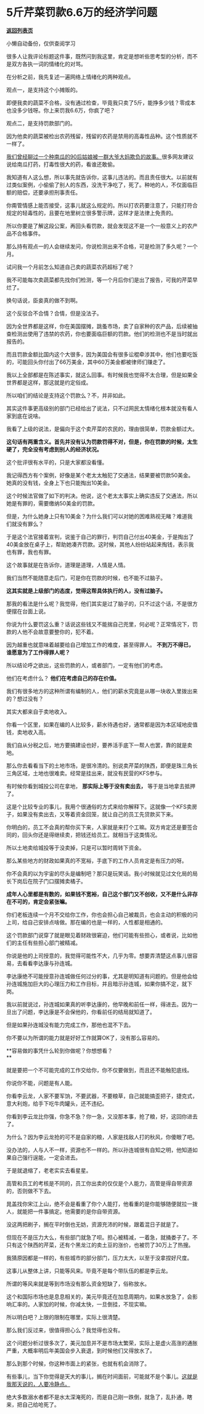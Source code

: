 # 5斤芹菜罚款6.6万的经济学问题

[**返回列表页**](/gzh/记忆承载)

小懒自动备份，仅供查阅学习

很多人让我评论标题这件事，既然问到我这里，肯定是想听些思考型的分析，而不是双方各执一词的情绪化的对骂。  

  

在分析之前，我先复述一遍网络上情绪化的两种观点。  

  

观点一，是支持这个小摊贩的。

  

即便我卖的蔬菜不合格，没有通过检查，毕竟我只卖了5斤，能挣多少钱？零成本也没多少钱呀。你上来罚我6.6万，你疯了吧？

  

观点二，是支持罚款部门的。  

  

因为他卖的蔬菜被检出农药残留，残留的农药是禁用的高毒性品种。这个性质就不一样了。

  

[我们曾经聊过一个种南瓜的90后姑娘被一群大爷大妈欺负的故事。](http://mp.weixin.qq.com/s?__biz=MzU3NDc5Nzc0NQ==&mid=2247519940&idx=1&sn=ddcb6ca19201359725036fff319caa10&chksm=fd2e2c1aca59a50c93f204313f176c81577e3f017279edfb0fabd0fcff2987a21daa7944dad8&scene=21#wechat_redirect)很多网友建议说给南瓜打药，打毒性很大的药，看谁还敢偷。  

  

我知道有人这么想，所以事先就告诉你，这事儿违法的。而且责任很大。以前就有过类似案例，小偷偷了别人的东西，没洗干净吃了，死了。种地的人，不仅面临巨额的赔偿，还要承担刑事责任。

  

你甭管情感上能否接受，这事儿就这么规定的。所以打农药要注意了，只能打符合规定的轻毒性的，且要在地里树立很多警示牌，这样才是法律上免责的。  

  

所以你要是了解这段公案，再回头看罚款，就会发现这不是一个一般意义上的农产品不合格事件。  

  

那么持有观点一的人会继续发问，你说检测出来不合格，可是检测了多久呢？一个月。  

  

试问我一个月前怎么知道自己卖的蔬菜农药超标了呢？  

  

我不可能每次卖蔬菜都先找你们检测，等一个月后你们是出了报告，可我的芹菜早烂了。

  

换句话说，臣妾真的做不到啊。  

  

这个反驳合不合情？合情，但是没法子。  

  

因为全世界都是这样，你在美国摆摊，跳蚤市场，卖了自家种的农产品，后续被抽查检测出使用了违禁的农药，你也要面临巨额的罚款。他们的检测也不是当时就出报告的。

  

而且罚款金额比国内这个大很多，因为美国会有很多讼棍牵涉其中，他们也要吃饭的，可能回头你付出了66万美金，其中60万美金都被律师们赚走了。

  

我以上全部都是在陈述事实，就这么回事。有时候我也觉得不太合理，但是如果全世界都是这样，那这就是约定俗成。  

  

所以咱们的结论是支持这个罚款么？不，并非如此。

  

其实这件事更高级别的部门已经给出了说法，只不过网民太情绪化根本就没有看人家到底在说啥。

  

我看了上级的说法，是偏向于这个卖芹菜的农民的，理由很简单，罚款金额过大。

  

 **这句话有两重含义。首先并没有认为罚款罚得不对，但是，你在罚款的时候，太生硬了，完全没有考虑到别人的经济状况。**

  

这个批评很有水平的，只是大家都没看懂。  

  

我记得西方有个案例，好像是某个老太太触犯了交通法，结果要被罚款50美金。她真的没有钱，全身上下也只能掏出10美金。

  

这个时候法官做了如下的判决。他说，这个老太太事实上确实违反了交通法，所以她是有罪的，需要缴纳50美金的罚款。

  

但是，为什么她身上只有10美金？为什么我们可以对她的困难熟视无睹？难道我们就没有罪么？

  

于是这个法官接着宣判，说鉴于自己的罪行，判罚自己付出40美金，于是掏出了40美金放在桌子上，帮助她凑齐罚款。这时候，其他人纷纷站起来掏钱，表示我也有罪，我也有罪。  

  

这个故事就是在告诉你，道理是道理，人情是人情。  

  

我们当然不能随意走后门，可是你在罚款的时候，也不能不过脑子。  

  

 **这其实就是上级部门的态度，觉得这帮具体执行的人，没有过脑子。**  

  

那我的看法是什么呢？我觉得，他们其实是过了脑子的，只不过这个话，不是很方便摆在台面上说。  

  

你说为什么要罚这么重？话说这些钱又不能揣自己兜里，何必呢？正常情况下，罚款的人他不会故意要整你的，犯不着。  

  

因为越重也就意味着越要给自己增加工作的难度，甚至得罪人。 **不到万不得已，谁愿意为了工作得罪人呢？**

  

所以结论呼之欲出，这些罚款的人，或者部门，一定有他们的考虑。

  

他们在考虑什么？ **他们在考虑自己的存在价值。**

  

我们有很多地方的这种所谓有编制的人，他们的薪水究竟是从哪一块收入里拨出来的？想过没有？  

  

其实大都来自于卖地收入。  

  

你看一个区里，如果在编的人比较多，薪水待遇也好，通常都是因为本区域地皮值钱，卖地收入高。  

  

我们自从分税之后，地方要搞建设也好，要养活手底下一帮人也罢，靠的就是卖地。  

  

那么你去看看当下的土地市场，是很冷清的。别说卖芹菜的陕西，即便是珠三角长三角区域，土地也很难卖。经常是挂出来，就没有民营的KFS参与。

  

有时候你看到城投公司在拿地， **那实际上等于没有卖出去，** 等于是当地拿去抵押了。  

  

这是个比较专业的事儿，我用个很通俗的方式来给你解释下。这就像一个KFS卖房子，如果没有卖出去，又等着资金回笼，就让自己的员工先贷款买下来。  

  

你明白的，员工不会真的帮你买下来，人家就是来打个工嘛。双方肯定还是要签合同的，回头你还是得继续卖，把钱还给员工。就相当于这类情况。  

  

所以土地卖给城投等于没卖掉，只是可以暂时周转下资金。  

  

那么某些地方的财政如果真的不宽裕，手底下的工作人员肯定是有压力的呀。  

  

你不会真的以为宇宙的尽头是编制吧？那只是玩笑话。我小时候就见过文化局的局长下岗后在院子门口摆摊卖橘子。  

  

 **成年人心里都是有数的，如果钱不宽裕，自己这个部门又不创收，又不是什么非存在不可的，肯定会紧张嘛。**

  

你们老板连续一个月不交给你工作，你也会担心自己被裁员，也会主动的积极的问上司，给自己安排点啥做。那在编的也是一样的，人性都是相通的。  

  

这个罚款部门说穿了就是眼见着财政很窘迫，他们可能有些担心，或者说，比如他们的主任有些担心部门被精减。  

  

你说是他的上司授意的，我觉得可能性不大，几乎为零。想要弄清楚这点事儿很容易，去看看李达康与孙连城。

  

李达康绝不可能授意孙连城做任何过分的事，尤其是明知道有问题的。但是他会给孙连城施加巨大的心理压力和工作目标，并且暗示孙连城，如果你搞不定，就下岗。

  

我以前就说过，孙连城如果真的听李达康的，他早晚和前任一样，得进去。因为一旦出了问题，李达康是不会保他的，你看前任的结局就知道了。

  

但是如果孙连城没有能力完成工作，那他也混不下去。

  

你不要以为所谓的能力就是好好工作就算OK了，没有那么容易的。  

  

 **容易做的事凭什么轮到你做呢？你想想看？  
**

  

就是要把一个不可能完成的工作交给你，你不仅要做到，而且还不能触犯底线。

  

你说你不能，问题是有人能。

  

你看李云龙，人家不要军饷，不要武器，不要粮草，自己就能搞歪把子，捷克式，意大利炮，给手下吃牛肉罐头，还不违纪。  

  

你看到李云龙比你强，你急不急？你一急，又没那本事，抢了粮，好，这回你进去了。

  

为什么？因为李云龙抢的可不是自家的粮，人家是找敌人打的秋风，你傻眼了吧。

  

没办法的，人与人不一样，资源也不一样的。所以孙连城很有自知之明，他知道如果自己强行逞能，一定会进去。  

  

于是就退缩了，老老实实去看星星。

  

高管和员工的考核是不同的，员工你出卖的仅仅是个人能力，高管是得自带资源的，否则做不下去。  

  

晁盖找你宋江上山，绝不会是看重了你个人能打，他看重的是你能够随便就拉一拨人，就能把一件事搞定。他需要的是你自带资源。

  

没这两把刷子，搁在平时倒也无妨，资源充沛的时候，跟着混日子就是了。

  

但现在不是压力大么，有些部门就急了呗。担心被精减，一着急，就捅娄子了。不只有这个陕西的芹菜，还有个黑龙江的卖土豆的涨价，也被罚了30万上了热搜。

  

我猜原因都是一样的，有些城市的部分部门，压力太大，以至于没拿捏好尺度。

  

这事儿从整体上讲，只能等风来。毕竟不是每个带队伍的都是李云龙。  

  

所谓的等风来就是等到市场没有那么资金短缺了，俗称放水。

  

这个和国际市场也是息息相关的，美元毕竟还在加息周期内，如果水放急了，会影响汇率的。人家加的时候，你减太快，一旦倒挂，不现实嘛。  

  

所以明白吧？上限的限制在哪里，实际上很清楚。  

  

那么我们反过来，很值得担心么？我觉得也没有。  

  

这个问题分析过很多次了，美元加息并不是市场太繁荣，实际上是虚火高涨的通胀严重，大概率明后年美国会步入衰退，到时候他们又得放水了。

  

那么到那个时候，你这种市面上的紧张，也就有机会消除了。  

  

有些事儿，当下你觉得是天大的事儿，搁在时间面前，可能就不是个事儿。[这就是我那天说的，人要冷静点。](http://mp.weixin.qq.com/s?__biz=MzU3NDc5Nzc0NQ==&mid=2247520041&idx=2&sn=026fde706e7af4624796e39876b4f919&chksm=fd2e2df7ca59a4e181204dee8eb1d7bfa907a507a72b3633b6dd4e60f1b95eaa2ff9b2286f83&scene=21#wechat_redirect)

  

绝大多数溺水者都不是水太深淹死的，而是自己刚一跌倒，就急了，乱扑通，瞎来，把自己给呛死了。

